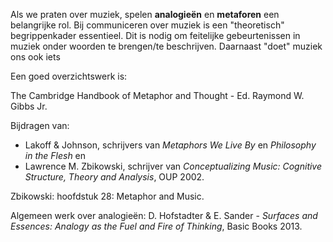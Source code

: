 Als we praten over muziek, spelen **analogieën** en **metaforen** een belangrijke rol. Bij communiceren over muziek is een "theoretisch" begrippenkader essentieel. Dit is nodig om feitelijke gebeurtenissen in muziek onder woorden te brengen/te beschrijven. Daarnaast "doet" muziek ons ook iets

Een goed overzichtswerk is:

The Cambridge Handbook of Metaphor and Thought - Ed. Raymond W. Gibbs Jr. 

Bijdragen van: 
- Lakoff & Johnson, schrijvers van *Metaphors We Live By* en *Philosophy in the Flesh* en
- Lawrence M. Zbikowski, schrijver van *Conceptualizing Music: Cognitive Structure, Theory and Analysis*, OUP 2002.

Zbikowski: hoofdstuk 28: Metaphor and Music.

Algemeen werk over analogieën: D. Hofstadter & E. Sander - *Surfaces and Essences: Analogy as the Fuel and Fire of Thinking*, Basic Books 2013.

